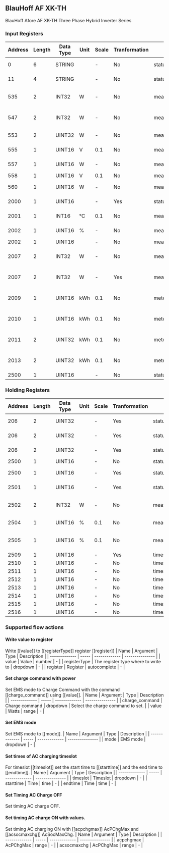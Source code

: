 ## BlauHoff AF XK-TH
BlauHoff Afore AF XK-TH Three Phase Hybrid Inverter Series

### Input Registers
| Address | Length | Data Type | Unit | Scale | Tranformation | Capability ID | Capability name | Range | DeviceTypes |
| ------- | ------ | --------- | ---- | ----- | ------------- | ------------- | --------------- | ----- | ----------- |
| 0| 6| STRING| | -| No| status_text.inverter_name| Inverter name| -| Battery, Inverter |
| 11| 4| STRING| | -| No| status_text.hard_name| Hard name| -| Battery, Inverter |
| 535| 2| INT32| W| -| No| measure_power.grid_active_power| Grid active power| -24100 - 24100| Inverter |
| 547| 2| INT32| W| -| No| measure_power.grid_total_load| Grid total load| -24100 - 24100| Inverter |
| 553| 2| UINT32| W| -| No| measure_power| Power| 0 - 24100| Inverter |
| 555| 1| UINT16| V| 0.1| No| measure_voltage.pv1| PV 1 voltage| 0 - 800| Inverter |
| 557| 1| UINT16| W| -| No| measure_power.pv1| PV 1 power| 0 - 15000| Inverter |
| 558| 1| UINT16| V| 0.1| No| measure_voltage.pv2| undefined| 0 - 800| Inverter |
| 560| 1| UINT16| W| -| No| measure_power.pv2| PV 2 power| 0 - 15000| Inverter |
| 2000| 1| UINT16| | -| Yes| status_text.battery_state| Battery state| -| Battery |
| 2001| 1| INT16| °C| 0.1| No| measure_temperature.battery1| Battery 1 temperature| -40 - 100| Battery |
| 2002| 1| UINT16| %| -| No| measure_percentage.bat_soc| Battery SOC| 0 - 100| Battery |
| 2002| 1| UINT16| | -| No| measure_battery| undefined| 0 - 100| Battery |
| 2007| 2| INT32| W| -| No| measure_power.battery| Battery power| -24100 - 24100| Battery |
| 2007| 2| INT32| W| -| Yes| measure_power| Power| -24100 - 24100| Battery |
| 2009| 1| UINT16| kWh| 0.1| No| meter_power.daily_battery_charge| Daily battery charge| 0 - 250| Battery |
| 2010| 1| UINT16| kWh| 0.1| No| meter_power.daily_battery_discharge| Daily battery discharge| 0 - 250| Battery |
| 2011| 2| UINT32| kWh| 0.1| No| meter_power.total_battery_charge| Total battery charge| -| Battery |
| 2013| 2| UINT32| kWh| 0.1| No| meter_power.total_battery_discharge| Total battery discharge| -| Battery |
| 2500| 1| UINT16| | -| No| status_code.running_state| undefined| -| Inverter |

### Holding Registers
| Address | Length | Data Type | Unit | Scale | Tranformation | Capability ID | Capability name | Range | DeviceTypes |
| ------- | ------ | --------- | ---- |----- | -------------- | ------------- | --------------- | ----- | ----------- |
| 206| 2| UINT32| | -| Yes| status_text.ac_timing_charge| AC timing charge| -| Battery |
| 206| 2| UINT32| | -| Yes| status_text.timing_charge| Timing charge| -| Battery |
| 206| 2| UINT32| | -| Yes| status_text.timing_discharge| Timing discharge| -| Battery |
| 2500| 1| UINT16| | -| No| status_code.run_mode| Run mode| -| Battery |
| 2500| 1| UINT16| | -| Yes| status_text.ems_mode| EMS mode| -| Battery |
| 2501| 1| UINT16| | -| Yes| status_text.charge_command| Charge command| -| Battery |
| 2502| 2| INT32| W| -| No| measure_power.charge_instructions| Charge command power| -| Battery |
| 2504| 1| UINT16| %| 0.1| No| measure_percentage.acpchgmax| AC charge max| 0 - 100| Battery |
| 2505| 1| UINT16| %| 0.1| No| measure_percentage.acsocmaxchg| AC SOC max charge| 0 - 100| Battery |
| 2509| 1| UINT16| | -| Yes| timeslot.time| undefined| -| Battery |
| 2510| 1| UINT16| | -| No| timeslot.time| undefined| -| Battery |
| 2511| 1| UINT16| | -| No| timeslot.time| undefined| -| Battery |
| 2512| 1| UINT16| | -| No| timeslot.time| undefined| -| Battery |
| 2513| 1| UINT16| | -| No| timeslot.time| undefined| -| Battery |
| 2514| 1| UINT16| | -| No| timeslot.time| undefined| -| Battery |
| 2515| 1| UINT16| | -| No| timeslot.time| undefined| -| Battery |
| 2516| 1| UINT16| | -| No| timeslot.time| undefined| -| Battery |

### Supported flow actions

#### Write value to register
Write [[value]] to [[registerType]] register [[register]]
| Name | Argument | Type |  Description |
| ------------- | ----- | ------------- | --------------- |
| value | Value | number | - |
| registerType | The register type where to write to | dropdown | - |
| register | Register | autocomplete | - |

#### Set charge command with power
Set EMS mode to Charge Command with the command [[charge_command]] using [[value]].
| Name | Argument | Type |  Description |
| ------------- | ----- | ------------- | --------------- |
| charge_command | Charge command | dropdown | Select the charge command to set. |
| value | Watts | range | - |

#### Set EMS mode
Set EMS mode to [[mode]].
| Name | Argument | Type |  Description |
| ------------- | ----- | ------------- | --------------- |
| mode | EMS mode | dropdown | - |

#### Set times of AC charging timeslot
For timeslot [[timeslot]] set the start time to [[starttime]] and the end time to [[endtime]].
| Name | Argument | Type |  Description |
| ------------- | ----- | ------------- | --------------- |
| timeslot | Timeslot | dropdown | - |
| starttime | Time | time | - |
| endtime | Time | time | - |

#### Set Timing AC Charge OFF
Set timing AC charge OFF.

#### Set timing AC charge ON with values.
Set timing AC charging ON with [[acpchgmax]] AcPChgMax and [[acsocmaxchg]] AcSocMaxChg.
| Name | Argument | Type |  Description |
| ------------- | ----- | ------------- | --------------- |
| acpchgmax | AcPChgMax | range | - |
| acsocmaxchg | AcPChgMax | range | - |

